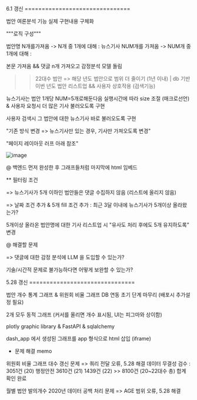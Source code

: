 6.1 갱신  ===============================

법안 여론분석 기능 실제 구현내용 구체화
 

"""로직 구성"""

법안명 N개를가져옴 -> N개 중 1개에 대해 :  뉴스기사 NUM개를 가져옴 -> NUM개 중 1개에 대해 :
 
본문 가져옴 && 댓글 n개 가져오고 감정분석 모델 돌림

>> 22대수 법안 => 해당 년도 법안으로 범위 더 줄이기 (1년 이내) | db 기반 이번 년도 법안 리스트업 && 사용자 상호작용 (검색기능) 
   
뉴스기사는 법안 1개당 NUM=5개로해둔다음 실행시간에 따라 size 조절 (매크로선언)  & 사용자 요청시 더 많은 기사 불러오도록 구현

 사용자 검색시 그 법안에 대한 뉴스기사 바로 불러오도록 구현
 
 

"기존 방식 변경 => 뉴스기사만 있는 경우, 기사만 가져오도록 변경"

"페이지 레이아웃 러프 아래 참조"


![image](https://github.com/user-attachments/assets/908616a6-bef1-40cf-9d74-19b535121665)



@ 백엔드 먼저 완성한 후 그래프들처럼 마지막에 html 임베드

** 필터링 조건

=> 뉴스기사가 5개 이하인 법안들은 댓글 수집하지 않음 (리스트에 올리지 않음)

=> 날짜 조건 추가 & 5개 fill 조건 추가 : 최근 3달 이내에 뉴스기사가 5개이상 올라왔는가?

5개이상 올라온 법안명에 대한 기사 리스트업 시 "유사도 처리 후에도 5개 유지하도록" 변경
 


@ 해결할 문제

=> 댓글에 대한 감정 분석에 LLM 을 도입할 수 있는가?

기술/시간적 문제로 불가능하다면 어떻게 보완할 수 있는가?



5.28 갱신  ===============================

법안 개수 통계 그래프 & 위원회 비율 그래프 DB 연동 초기 단계 마무리 (배포시 추가설정 필요)

2개 모두 동적 그래프 (커서를 올리면 개수 표시됨, UI는 피그마와 상이함)

plotly graphic library & FastAPI & sqlalchemy

dash_app 에서 생성된 그래프를 app 형식으로 html 삽입 (iframe) 


* 문제 해결 memo

위원회 비율 그래프 대수 갱신 문제 => 쿼리 전달 오류, 5.28 해결
데이터 무결성 검수 : 3051건 (20) 행정안전 3610건 (21) 1439건 (22)
                    >> 8100건 (20~22대수 총) 합계 확인 완료

월별 법안 발의개수 2020년 데이터 공백 처리 문제 => AGE 범위 오류, 5.28 해결
